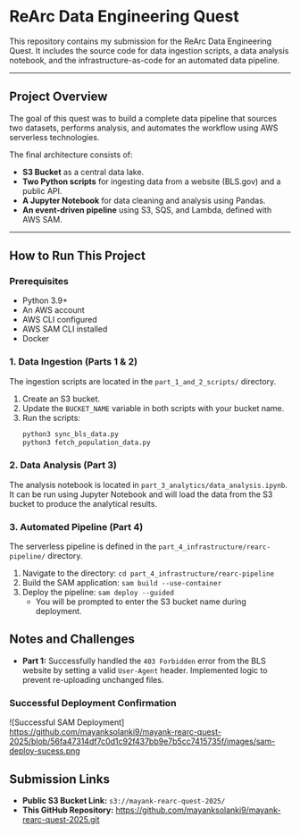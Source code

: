 # ReArc Data Engineering Quest

This repository contains my submission for the ReArc Data Engineering Quest. It includes the source code for data ingestion scripts, a data analysis notebook, and the infrastructure-as-code for an automated data pipeline.

---

## Project Overview

The goal of this quest was to build a complete data pipeline that sources two datasets, performs analysis, and automates the workflow using AWS serverless technologies.

The final architecture consists of:
* **S3 Bucket** as a central data lake.
* **Two Python scripts** for ingesting data from a website (BLS.gov) and a public API.
* **A Jupyter Notebook** for data cleaning and analysis using Pandas.
* **An event-driven pipeline** using S3, SQS, and Lambda, defined with AWS SAM.

---

## How to Run This Project

### Prerequisites
* Python 3.9+
* An AWS account
* AWS CLI configured
* AWS SAM CLI installed
* Docker

### 1. Data Ingestion (Parts 1 & 2)
The ingestion scripts are located in the `part_1_and_2_scripts/` directory.

1.  Create an S3 bucket.
2.  Update the `BUCKET_NAME` variable in both scripts with your bucket name.
3.  Run the scripts:
    ```bash
    python3 sync_bls_data.py
    python3 fetch_population_data.py
    ```

### 2. Data Analysis (Part 3)
The analysis notebook is located in `part_3_analytics/data_analysis.ipynb`. It can be run using Jupyter Notebook and will load the data from the S3 bucket to produce the analytical results.

### 3. Automated Pipeline (Part 4)
The serverless pipeline is defined in the `part_4_infrastructure/rearc-pipeline/` directory.

1.  Navigate to the directory: `cd part_4_infrastructure/rearc-pipeline`
2.  Build the SAM application: `sam build --use-container`
3.  Deploy the pipeline: `sam deploy --guided`
    * You will be prompted to enter the S3 bucket name during deployment.


## Notes and Challenges

* **Part 1:** Successfully handled the `403 Forbidden` error from the BLS website by setting a valid `User-Agent` header. Implemented logic to prevent re-uploading unchanged files.


### Successful Deployment Confirmation

![Successful SAM Deployment] https://github.com/mayanksolanki9/mayank-rearc-quest-2025/blob/56fa47314df7c0d1c92f437bb9e7b5cc7415735f/images/sam-deploy-sucess.png

## Submission Links

* **Public S3 Bucket Link:** `s3://mayank-rearc-quest-2025/`
* **This GitHub Repository:** https://github.com/mayanksolanki9/mayank-rearc-quest-2025.git
